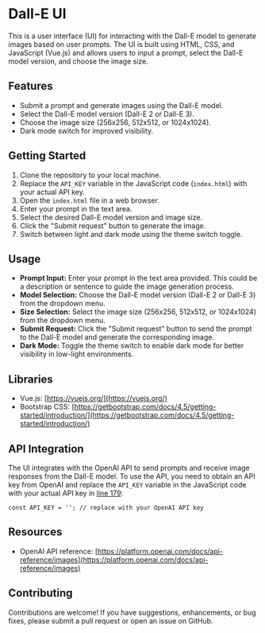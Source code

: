 # Dall-E UI

This is a user interface (UI) for interacting with the Dall-E model to generate images based on user prompts. The UI is built using HTML, CSS, and JavaScript (Vue.js) and allows users to input a prompt, select the Dall-E model version, and choose the image size.

## Features

- Submit a prompt and generate images using the Dall-E model.
- Select the Dall-E model version (Dall-E 2 or Dall-E 3).
- Choose the image size (256x256, 512x512, or 1024x1024).
- Dark mode switch for improved visibility.

## Getting Started

1. Clone the repository to your local machine.
2. Replace the `API_KEY` variable in the JavaScript code (`index.html`) with your actual API key.
3. Open the `index.html` file in a web browser.
4. Enter your prompt in the text area.
5. Select the desired Dall-E model version and image size.
6. Click the "Submit request" button to generate the image.
7. Switch between light and dark mode using the theme switch toggle.

## Usage

- **Prompt Input:** Enter your prompt in the text area provided. This could be a description or sentence to guide the image generation process.
- **Model Selection:** Choose the Dall-E model version (Dall-E 2 or Dall-E 3) from the dropdown menu.
- **Size Selection:** Select the image size (256x256, 512x512, or 1024x1024) from the dropdown menu.
- **Submit Request:** Click the "Submit request" button to send the prompt to the Dall-E model and generate the corresponding image.
- **Dark Mode:** Toggle the theme switch to enable dark mode for better visibility in low-light environments.

## Libraries

- Vue.js: [https://vuejs.org/](https://vuejs.org/)
- Bootstrap CSS: [https://getbootstrap.com/docs/4.5/getting-started/introduction/](https://getbootstrap.com/docs/4.5/getting-started/introduction/)

## API Integration

The UI integrates with the OpenAI API to send prompts and receive image responses from the Dall-E model. To use the API, you need to obtain an API key from OpenAI and replace the `API_KEY` variable in the JavaScript code with your actual API key in [line 179](https://github.com/gustavoakira-sw/Dall-E-UI/blob/5f7d4b584a95309b879e082d0e93d438ce3e5207/index.html#L179):

```
const API_KEY = ''; // replace with your OpenAI API key
```

## Resources

- OpenAI API reference: [https://platform.openai.com/docs/api-reference/images](https://platform.openai.com/docs/api-reference/images)

## Contributing

Contributions are welcome! If you have suggestions, enhancements, or bug fixes, please submit a pull request or open an issue on GitHub.